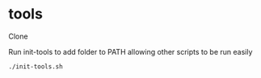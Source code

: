 # tools

Clone

Run init-tools to add folder to PATH allowing other scripts to be run easily
```
./init-tools.sh
```